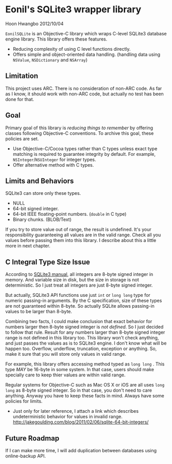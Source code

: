 Eonil's SQLite3 wrapper library
===============================
Hoon Hwangbo
2012/10/04


`EonilSQLite` is an Objective-C library which wraps C-level SQLite3 database engine library.
This library offers these features.

-	Reducing complexity of using C level functions directly.
-	Offers simple and object-oriented data handling. (handling data using `NSValue`, `NSDictionary` and `NSArray`)




Limitation
----------
This project uses ARC. There is no consideration of non-ARC code.
As far as I know, it should work with non-ARC code, but actually no test has been done for that.







Goal
----

Primary goal of this library is *reducing things to remember* by offering classes following Objective-C conventions.
To archive this goal, these policies are set.

-	Use Objective-C/Cocoa types rather than C types unless exact type matching is required to guarantee integrity by default.
	For example, `NSInteger`/`NSUInteger` for integer types.
-	Offer alternative method with C types.






Limits and Behaviors
--------------------
SQLite3 can store only these types.

-	NULL
-	64-bit signed integer.
-	64-bit IEEE floating-point numbers. (`double` in C type)
-	Binary chunks. (BLOB/Text)

If you try to store value out of range, the result is undefined.
It's your responsibility guaranteeing all values are in the valid range.
Check all you values before passing them into this library.
I describe about this a little more in next chapter.




C Integral Type Size Issue
--------------------------
According to [SQLite3 manual](http://www.sqlite.org/datatype3.html),
all integers are 8-byte signed integer in memory. And variable size
in disk, but the size in storage is not deterministic. So I just
treat all integers are just 8-byte signed integer.

But actually, SQLite3 API functions use just `int` or `long long` type
for numeric passing-in arguments. By the C specification, size of these
types are not guaranteed within 8-byte. So actually SQLite allows
passing-in values to be larger than 8-byte.

Combining two facts, I could make conclusion that exact behavior for
numbers larger then 8-byte signed integer is *not defined*. So I just 
decided to follow that rule. Result for any numbers larger than 8-byte 
signed integer range is not defined in this library too. This library 
won't check anything, and just passes the values as is to SQLite3 engine. 
I don't know what will be happen too. Overflow, underflow, truncation, 
exception or anything. So, make it sure that you will store only values 
in valid range.
	
For example, this library offers accessing method typed as `long long`
. This type *MAY* be 16-byte in some system. In that case, users
should make specially care to keep thier values are within valid range.

Regular systems for Objective-C such as Mac OS X or iOS are all uses
`long long` as 8-byte signed integer. So in that case, you don't need 
to care anything. Anyway you have to keep these facts in mind. Always 
have some policies for limits.

*	Just only for later reference, I attach a link which describes 
	undeterministic behavior for values in invalid range.
	http://jakegoulding.com/blog/2011/02/06/sqlite-64-bit-integers/
	
	
	
	
	

	
	
	
	
	
	
	
	
	
Future Roadmap
--------------
If I can make more time, I will add duplication between databases using online-backup API.


	

